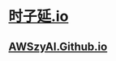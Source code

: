 # [时子延.io](https://github.com/AWSzyAI/AWSzyAI.github.io)

## [AWSzyAI.Github.io](https://awszyai.github.io/index.html)
